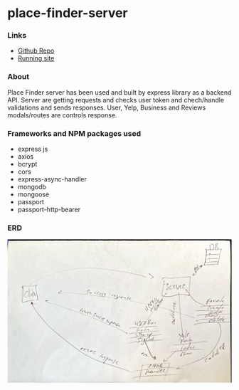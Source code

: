 # place-finder-server

### Links
- [Github Repo ](https://github.com/hanif101/place-finder-server " https://github.com/hanif101/place-finder-server ")
- [Running site](https://place-finder-server.herokuapp.com " https://place-finder-server.herokuapp.com  ")

### About
Place Finder server has been used and built by express library as a backend API. Server are getting requests and checks user token and chech/handle validations and sends responses. User, Yelp, Business and Reviews modals/routes are controls response. 


### Frameworks and NPM packages used

- express js
- axios
- bcrypt
- cors
- express-async-handler
- mongodb
 - mongoose
- passport
- passport-http-bearer

### ERD
![erd](/public/1.jpeg)
